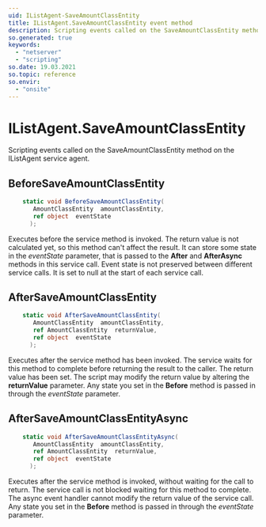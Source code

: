 ```yaml
---
uid: IListAgent-SaveAmountClassEntity
title: IListAgent.SaveAmountClassEntity event method
description: Scripting events called on the SaveAmountClassEntity method on the IListAgent service agent.
so.generated: true
keywords:
  - "netserver"
  - "scripting"
so.date: 19.03.2021
so.topic: reference
so.envir:
  - "onsite"
---
```

# IListAgent.SaveAmountClassEntity

Scripting events called on the <see cref='M:SuperOffice.CRM.Services.IListAgent.SaveAmountClassEntity'>SaveAmountClassEntity</see> method on the <see cref='IListAgent'>IListAgent</see>  service agent.

## BeforeSaveAmountClassEntity
```cs
    static void BeforeSaveAmountClassEntity(
       AmountClassEntity  amountClassEntity,
       ref object  eventState
      );
```
Executes before the service method is invoked.
The return value is not calculated yet, so this method can't affect the result.
It can store some state in the *eventState* parameter, that is passed to the **After** and **AfterAsync** methods in this service call.
Event state is not preserved between different service calls. It is set to null at the start of each service call.
## AfterSaveAmountClassEntity
```cs
    static void AfterSaveAmountClassEntity(
       AmountClassEntity  amountClassEntity,
       ref AmountClassEntity  returnValue,
       ref object  eventState
      );
```
Executes after the service method has been invoked. The service waits for this method to complete before returning the result to the caller.
The return value has been set. The script may modify the return value by altering the **returnValue** parameter.
Any state you set in the **Before** method is passed in through the *eventState* parameter.
## AfterSaveAmountClassEntityAsync
```cs
    static void AfterSaveAmountClassEntityAsync(
       AmountClassEntity  amountClassEntity,
       ref AmountClassEntity  returnValue,
       ref object  eventState
      );
```
Executes after the service method is invoked, without waiting for the call to return.
The service call is not blocked waiting for this method to complete.
The async event handler cannot modify the return value of the service call.
Any state you set in the **Before** method is passed in through the *eventState* parameter.

